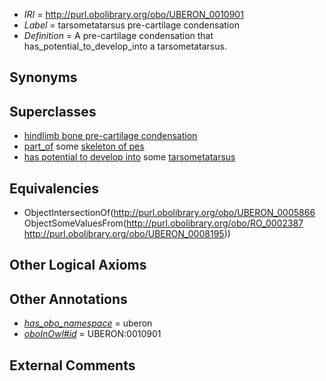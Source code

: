  * *IRI* = http://purl.obolibrary.org/obo/UBERON_0010901
 * *Label* = tarsometatarsus pre-cartilage condensation
 * *Definition* = A pre-cartilage condensation that has_potential_to_develop_into a tarsometatarsus.

## Synonyms


## Superclasses

 * [hindlimb bone pre-cartilage condensation](../../UBERON/86/UBERON_0010886.md)
 * [part_of](../../BFO/50/BFO_0000050.md) some [skeleton of pes](../../UBERON/45/UBERON_0001445.md)
 * [has potential to develop into](../../RO/87/RO_0002387.md) some [tarsometatarsus](../../UBERON/95/UBERON_0008195.md)

## Equivalencies

 * ObjectIntersectionOf(<http://purl.obolibrary.org/obo/UBERON_0005866> ObjectSomeValuesFrom(<http://purl.obolibrary.org/obo/RO_0002387> <http://purl.obolibrary.org/obo/UBERON_0008195>))

## Other Logical Axioms


## Other Annotations

 * *[has_obo_namespace](../../ce/oboInOwl#hasOBONamespace.md)* = uberon
 * *[oboInOwl#id](../../id/oboInOwl#id.md)* = UBERON:0010901

## External Comments

